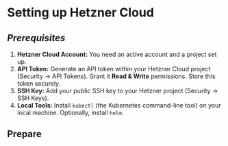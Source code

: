 # Setting up Hetzner Cloud

## *Prerequisites*

1. **Hetzner Cloud Account:** You need an active account and a project set up.  
2. **API Token:** Generate an API token within your Hetzner Cloud project (Security \-\> API Tokens). Grant it **Read & Write** permissions. Store this token securely.  
3. **SSH Key:** Add your public SSH key to your Hetzner project (Security \-\> SSH Keys).  
4. **Local Tools:** Install `kubectl` (the Kubernetes command-line tool) on your local machine. Optionally, install `helm`.


## Prepare 